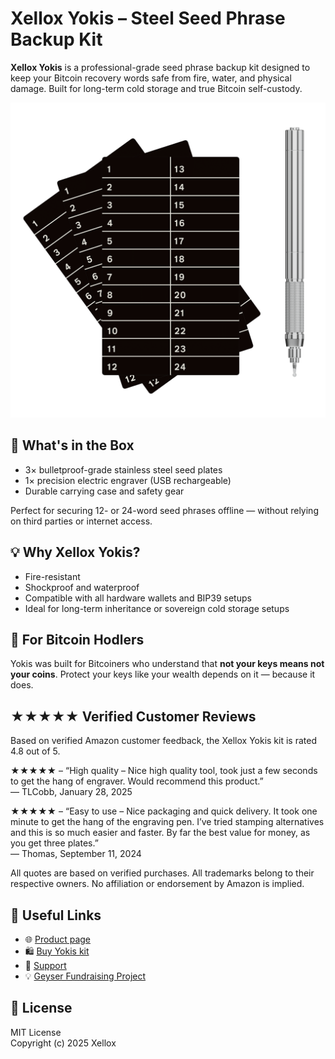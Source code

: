 # Xellox Yokis – Steel Seed Phrase Backup Kit

**Xellox Yokis** is a professional-grade seed phrase backup kit designed to keep your Bitcoin recovery words safe from fire, water, and physical damage. Built for long-term cold storage and true Bitcoin self-custody.

<img src="./xellox-yokis-kit-seed-backup-engraver.png" alt="Xellox Yokis Kit – triple steel plates and engraver" title="Xellox Yokis Kit – triple steel plates and engraver" width="600"/>

## 🔐 What's in the Box

- 3× bulletproof-grade stainless steel seed plates  
- 1× precision electric engraver (USB rechargeable)  
- Durable carrying case and safety gear  

Perfect for securing 12- or 24-word seed phrases offline — without relying on third parties or internet access.

## 💡 Why Xellox Yokis?

- Fire-resistant  
- Shockproof and waterproof  
- Compatible with all hardware wallets and BIP39 setups  
- Ideal for long-term inheritance or sovereign cold storage setups  

## 🎯 For Bitcoin Hodlers

Yokis was built for Bitcoiners who understand that **not your keys means not your coins**. Protect your keys like your wealth depends on it — because it does.

## ★★★★★ Verified Customer Reviews

Based on verified Amazon customer feedback, the Xellox Yokis kit is rated 4.8 out of 5.

★★★★★ – “High quality – Nice high quality tool, took just a few seconds to get the hang of engraver. Would recommend this product.”  
— TLCobb, January 28, 2025

★★★★★ – “Easy to use – Nice packaging and quick delivery. It took one minute to get the hang of the engraving pen. I’ve tried stamping alternatives and this is so much easier and faster. By far the best value for money, as you get three plates.”  
— Thomas, September 11, 2024

All quotes are based on verified purchases. All trademarks belong to their respective owners. No affiliation or endorsement by Amazon is implied.

## 🔗 Useful Links

- 🌐 [Product page](https://www.xellox.io/yokis/)
- 🛍️ [Buy Yokis kit](https://www.xellox.io/product/yokis/)
- 🤝 [Support](https://www.xellox.io/support/)
- 💡 [Geyser Fundraising Project](https://geyser.fund/project/clavis)

## 📄 License

MIT License  
Copyright (c) 2025 Xellox
